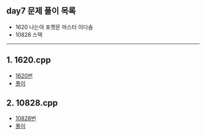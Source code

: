 ## day7 문제 풀이 목록
- 1620 나는야 포켓몬 마스터 이다솜  
- 10828 스택  

---
## 1. 1620.cpp
- [1620번](https://www.acmicpc.net/problem/1620)
- [풀이](1620.cpp)

## 2. 10828.cpp
- [10828번](https://www.acmicpc.net/problem/10828)
- [풀이](10828.cpp)
